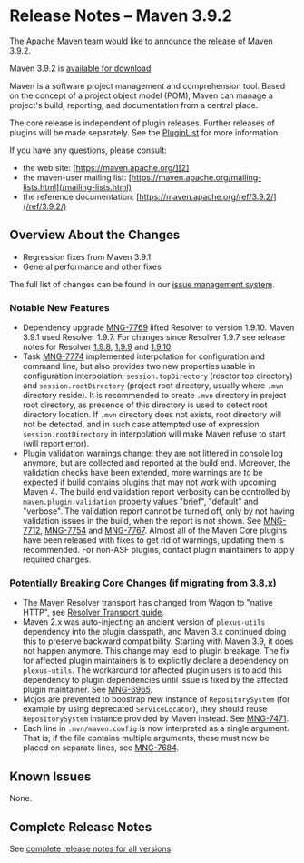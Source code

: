 <!--
 Licensed to the Apache Software Foundation (ASF) under one
 or more contributor license agreements.  See the NOTICE file
 distributed with this work for additional information
 regarding copyright ownership.  The ASF licenses this file
 to you under the Apache License, Version 2.0 (the
 "License"); you may not use this file except in compliance
 with the License.  You may obtain a copy of the License at

   http://www.apache.org/licenses/LICENSE-2.0

 Unless required by applicable law or agreed to in writing,
 software distributed under the License is distributed on an
 "AS IS" BASIS, WITHOUT WARRANTIES OR CONDITIONS OF ANY
 KIND, either express or implied.  See the License for the
 specific language governing permissions and limitations
 under the License.

 NOTE: For help with the syntax of this file, see:
 http://maven.apache.org/doxia/modules/index.html#Markdown
-->

# Release Notes &#x2013; Maven 3.9.2

The Apache Maven team would like to announce the release of Maven 3.9.2.

Maven 3.9.2 is [available for download][0].

Maven is a software project management and comprehension tool. Based on the concept of a project object model (POM), Maven can manage a project's build, reporting, and documentation from a central place.

The core release is independent of plugin releases. Further releases of plugins will be made separately. See the [PluginList][1] for more information.

If you have any questions, please consult:

- the web site: [https://maven.apache.org/][2]
- the maven-user mailing list: [https://maven.apache.org/mailing-lists.html](/mailing-lists.html)
- the reference documentation: [https://maven.apache.org/ref/3.9.2/](/ref/3.9.2/)

## Overview About the Changes

* Regression fixes from Maven 3.9.1
* General performance and other fixes

The full list of changes can be found in our [issue management system][4].

### Notable New Features

* Dependency upgrade [MNG-7769](https://issues.apache.org/jira/browse/MNG-7769) lifted Resolver to version 1.9.10. Maven 3.9.1 used Resolver 1.9.7. For
changes since Resolver 1.9.7 see release notes for Resolver [1.9.8](https://issues.apache.org/jira/secure/ReleaseNote.jspa?projectId=12320628&version=12352986), 
[1.9.9](https://issues.apache.org/jira/secure/ReleaseNote.jspa?projectId=12320628&version=12353151) and
[1.9.10](https://issues.apache.org/jira/secure/ReleaseNote.jspa?projectId=12320628&version=12353177).
* Task [MNG-7774](https://issues.apache.org/jira/browse/MNG-7774) implemented interpolation for configuration and command line, but also provides two new
properties usable in configuration interpolation: `session.topDirectory` (reactor top directory) and `session.rootDirectory` (project root directory, usually where `.mvn`
directory reside). It is recommended to create `.mvn` directory in project root directory, as presence of this directory is used to 
detect root directory location. If `.mvn` directory does not exists, root directory will not be detected, and in such case attempted use of expression `session.rootDirectory` in interpolation will make Maven refuse to start (will report error).
* Plugin validation warnings change: they are not littered in console log anymore, but are collected and reported at the build end. Moreover, the validation checks
have been extended, more warnings are to be expected if build contains plugins that may not work with upcoming Maven 4. The build end validation report
verbosity can be controlled by `maven.plugin.validation` property values "brief", "default" and "verbose". The validation report cannot be turned off,
only by not having validation issues in the build, when the report is not shown. See [MNG-7712](https://issues.apache.org/jira/browse/MNG-7712),
[MNG-7754](https://issues.apache.org/jira/browse/MNG-7754) and [MNG-7767](https://issues.apache.org/jira/browse/MNG-7767). Almost all of the Maven Core plugins
have been released with fixes to get rid of warnings, updating them is recommended. For non-ASF plugins, contact plugin maintainers to apply required changes.

### Potentially Breaking Core Changes (if migrating from 3.8.x)

* The Maven Resolver transport has changed from Wagon to "native HTTP", see [Resolver Transport guide](/guides/mini/guide-resolver-transport.html).
* Maven 2.x was auto-injecting an ancient version of `plexus-utils` dependency into the plugin classpath, and Maven 3.x continued doing this to preserve backward compatibility. Starting with Maven 3.9, it does not happen anymore. This change may lead to plugin breakage. The fix for affected plugin maintainers is to explicitly declare a dependency on `plexus-utils`. The workaround for affected plugin users is to add this dependency to plugin dependencies until issue is fixed by the affected plugin maintainer. See [MNG-6965](https://issues.apache.org/jira/browse/MNG-6965).
* Mojos are prevented to boostrap new instance of `RepositorySystem` (for example by using deprecated `ServiceLocator`), they should reuse `RepositorySystem` instance provided by Maven instead. See [MNG-7471](https://issues.apache.org/jira/browse/MNG-7471).
* Each line in `.mvn/maven.config` is now interpreted as a single argument. That is, if the file contains multiple arguments, these must now be placed on separate lines, see [MNG-7684](https://issues.apache.org/jira/browse/MNG-7684).

## Known Issues

None.

## Complete Release Notes

See [complete release notes for all versions][5]

[0]: ../../download.html
[1]: ../../plugins/index.html
[2]: https://maven.apache.org/
[4]: https://issues.apache.org/jira/secure/ReleaseNote.jspa?projectId=12316922&version=12352958
[5]: ../../docs/history.html

